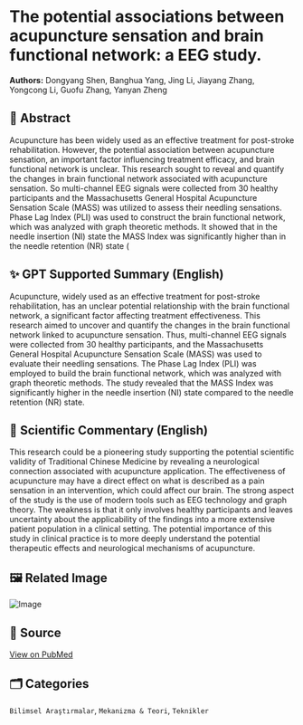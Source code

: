 # The potential associations between acupuncture sensation and brain functional network: a EEG study.

**Authors:** Dongyang Shen, Banghua Yang, Jing Li, Jiayang Zhang, Yongcong Li, Guofu Zhang, Yanyan Zheng

## 🧬 Abstract
Acupuncture has been widely used as an effective treatment for post-stroke rehabilitation. However, the potential association between acupuncture sensation, an important factor influencing treatment efficacy, and brain functional network is unclear. This research sought to reveal and quantify the changes in brain functional network associated with acupuncture sensation. So multi-channel EEG signals were collected from 30 healthy participants and the Massachusetts General Hospital Acupuncture Sensation Scale (MASS) was utilized to assess their needling sensations. Phase Lag Index (PLI) was used to construct the brain functional network, which was analyzed with graph theoretic methods. It showed that in the needle insertion (NI) state the MASS Index was significantly higher than in the needle retention (NR) state (

## ✨ GPT Supported Summary (English)
Acupuncture, widely used as an effective treatment for post-stroke rehabilitation, has an unclear potential relationship with the brain functional network, a significant factor affecting treatment effectiveness. This research aimed to uncover and quantify the changes in the brain functional network linked to acupuncture sensation. Thus, multi-channel EEG signals were collected from 30 healthy participants, and the Massachusetts General Hospital Acupuncture Sensation Scale (MASS) was used to evaluate their needling sensations. The Phase Lag Index (PLI) was employed to build the brain functional network, which was analyzed with graph theoretic methods. The study revealed that the MASS Index was significantly higher in the needle insertion (NI) state compared to the needle retention (NR) state.

## 🧠 Scientific Commentary (English)
This research could be a pioneering study supporting the potential scientific validity of Traditional Chinese Medicine by revealing a neurological connection associated with acupuncture application. The effectiveness of acupuncture may have a direct effect on what is described as a pain sensation in an intervention, which could affect our brain. The strong aspect of the study is the use of modern tools such as EEG technology and graph theory. The weakness is that it only involves healthy participants and leaves uncertainty about the applicability of the findings into a more extensive patient population in a clinical setting. The potential importance of this study in clinical practice is to more deeply understand the potential therapeutic effects and neurological mechanisms of acupuncture.

## 🖼️ Related Image
![Image](https://oaidalleapiprodscus.blob.core.windows.net/private/org-bb2jTKorMyGA6Ae9CBZIHTY6/user-WkL0nDv4yLhNmEZntVH46o5I/img-O7kCnag3sEryIXiesOT3z3ow.png?st=2025-03-29T12%3A22%3A59Z&se=2025-03-29T14%3A22%3A59Z&sp=r&sv=2024-08-04&sr=b&rscd=inline&rsct=image/png&skoid=d505667d-d6c1-4a0a-bac7-5c84a87759f8&sktid=a48cca56-e6da-484e-a814-9c849652bcb3&skt=2025-03-28T23%3A19%3A34Z&ske=2025-03-29T23%3A19%3A34Z&sks=b&skv=2024-08-04&sig=iD1eP932jAG7lbQa15yMCBamgWLHXadRWptQlFwoAj0%3D)

## 🔗 Source
[View on PubMed](https://pubmed.ncbi.nlm.nih.gov/40099217/)

## 🗂️ Categories
`Bilimsel Araştırmalar`, `Mekanizma & Teori`, `Teknikler`

